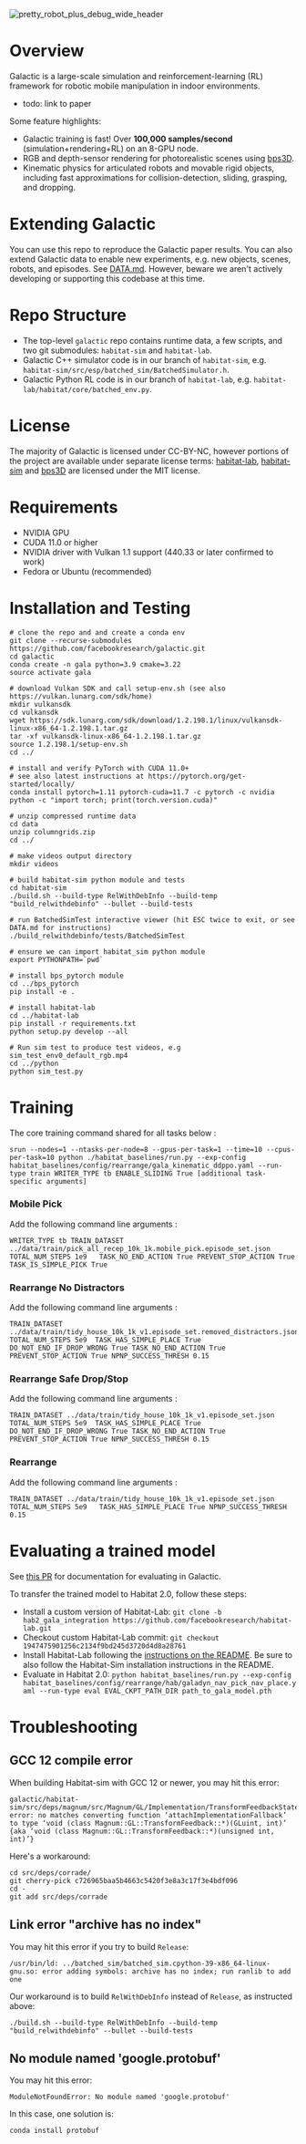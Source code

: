 ![pretty_robot_plus_debug_wide_header](https://user-images.githubusercontent.com/6557808/152262691-8e95c12a-5fb1-44e6-b8f3-4b921c3557ec.png)

# Overview
Galactic is a large-scale simulation and reinforcement-learning (RL) framework for robotic mobile manipulation in indoor environments.
* todo: link to paper

Some feature highlights:
* Galactic training is fast! Over **100,000 samples/second** (simulation+rendering+RL) on an 8-GPU node.
* RGB and depth-sensor rendering for photorealistic scenes using [bps3D](https://github.com/shacklettbp/bps3D).
* Kinematic physics for articulated robots and movable rigid objects, including fast approximations for collision-detection, sliding, grasping, and dropping.

# Extending Galactic

You can use this repo to reproduce the Galactic paper results. You can also extend Galactic data to enable new experiments, e.g. new objects, scenes, robots, and episodes. See [DATA.md](./DATA.md). However, beware we aren't actively developing or supporting this codebase at this time.

# Repo Structure
* The top-level `galactic` repo contains runtime data, a few scripts, and two git submodules: `habitat-sim` and `habitat-lab`.
* Galactic C++ simulator code is in our branch of `habitat-sim`, e.g. `habitat-sim/src/esp/batched_sim/BatchedSimulator.h`.
* Galactic Python RL code is in our branch of `habitat-lab`, e.g. `habitat-lab/habitat/core/batched_env.py`.

# License

The majority of Galactic is licensed under CC-BY-NC, however portions of the project are available under separate license terms: [habitat-lab](./habitat-lab/), [habitat-sim](./habitat-sim/) and [bps3D](https://github.com/eundersander/bps3D/tree/ce7e28f76f31f302f03903c09f99d899b575365e) are licensed under the MIT license.

# Requirements
* NVIDIA GPU
* CUDA 11.0 or higher
* NVIDIA driver with Vulkan 1.1 support (440.33 or later confirmed to work)
* Fedora or Ubuntu (recommended)

# Installation and Testing

```
# clone the repo and and create a conda env
git clone --recurse-submodules https://github.com/facebookresearch/galactic.git
cd galactic
conda create -n gala python=3.9 cmake=3.22
source activate gala

# download Vulkan SDK and call setup-env.sh (see also https://vulkan.lunarg.com/sdk/home)
mkdir vulkansdk
cd vulkansdk
wget https://sdk.lunarg.com/sdk/download/1.2.198.1/linux/vulkansdk-linux-x86_64-1.2.198.1.tar.gz
tar -xf vulkansdk-linux-x86_64-1.2.198.1.tar.gz
source 1.2.198.1/setup-env.sh
cd ../

# install and verify PyTorch with CUDA 11.0+
# see also latest instructions at https://pytorch.org/get-started/locally/
conda install pytorch=1.11 pytorch-cuda=11.7 -c pytorch -c nvidia
python -c "import torch; print(torch.version.cuda)"

# unzip compressed runtime data
cd data
unzip columngrids.zip
cd ../

# make videos output directory
mkdir videos

# build habitat-sim python module and tests
cd habitat-sim
./build.sh --build-type RelWithDebInfo --build-temp "build_relwithdebinfo" --bullet --build-tests

# run BatchedSimTest interactive viewer (hit ESC twice to exit, or see DATA.md for instructions)
./build_relwithdebinfo/tests/BatchedSimTest

# ensure we can import habitat_sim python module
export PYTHONPATH=`pwd`

# install bps_pytorch module
cd ../bps_pytorch
pip install -e .

# install habitat-lab
cd ../habitat-lab
pip install -r requirements.txt
python setup.py develop --all

# Run sim test to produce test videos, e.g sim_test_env0_default_rgb.mp4
cd ../python
python sim_test.py
```

# Training

The core training command shared for all tasks below :
```
srun --nodes=1 --ntasks-per-node=8 --gpus-per-task=1 --time=10 --cpus-per-task=10 python ./habitat_baselines/run.py --exp-config habitat_baselines/config/rearrange/gala_kinematic_ddppo.yaml --run-type train WRITER_TYPE tb ENABLE_SLIDING True [additional task-specific arguments]
```

### Mobile Pick
Add the following command line arguments :
```
WRITER_TYPE tb TRAIN_DATASET ../data/train/pick_all_recep_10k_1k.mobile_pick.episode_set.json TOTAL_NUM_STEPS 1e9   TASK_NO_END_ACTION True PREVENT_STOP_ACTION True TASK_IS_SIMPLE_PICK True
```

### Rearrange No Distractors
Add the following command line arguments :
```
TRAIN_DATASET ../data/train/tidy_house_10k_1k_v1.episode_set.removed_distractors.json  TOTAL_NUM_STEPS 5e9  TASK_HAS_SIMPLE_PLACE True  DO_NOT_END_IF_DROP_WRONG True TASK_NO_END_ACTION True PREVENT_STOP_ACTION True NPNP_SUCCESS_THRESH 0.15
```

### Rearrange Safe Drop/Stop
Add the following command line arguments :
```
TRAIN_DATASET ../data/train/tidy_house_10k_1k_v1.episode_set.json  TOTAL_NUM_STEPS 5e9  TASK_HAS_SIMPLE_PLACE True  DO_NOT_END_IF_DROP_WRONG True TASK_NO_END_ACTION True PREVENT_STOP_ACTION True NPNP_SUCCESS_THRESH 0.15
```

### Rearrange
Add the following command line arguments :
```
TRAIN_DATASET ../data/train/tidy_house_10k_1k_v1.episode_set.json TOTAL_NUM_STEPS 5e9   TASK_HAS_SIMPLE_PLACE True NPNP_SUCCESS_THRESH 0.15
```


# Evaluating a trained model
See [this PR](https://github.com/facebookresearch/habitat-lab/pull/850) for documentation for evaluating in Galactic.

To transfer the trained model to Habitat 2.0, follow these steps:
* Install a custom version of Habitat-Lab: `git clone -b hab2_gala_integration https://github.com/facebookresearch/habitat-lab.git`
* Checkout custom Habitat-Lab commit: `git checkout 1947475901256c2134f9bd245d3720d4d8a28761`
* Install Habitat-Lab following the [instructions on the README](https://github.com/facebookresearch/habitat-lab/tree/hab2_gala_integration#installation). Be sure to also follow the Habitat-Sim installation instructions in the README.
* Evaluate in Habitat 2.0: `python habitat_baselines/run.py --exp-config habitat_baselines/config/rearrange/hab/galadyn_nav_pick_nav_place.yaml --run-type eval EVAL_CKPT_PATH_DIR path_to_gala_model.pth`

# Troubleshooting

## GCC 12 compile error
When building Habitat-sim with GCC 12 or newer, you may hit this error:
```
galactic/habitat-sim/src/deps/magnum/src/Magnum/GL/Implementation/TransformFeedbackState.cpp:33:58: error: no matches converting function ‘attachImplementationFallback’ to type ‘void (class Magnum::GL::TransformFeedback::*)(GLuint, int)’ {aka ‘void (class Magnum::GL::TransformFeedback::*)(unsigned int, int)’}
```
Here's a workaround:
```
cd src/deps/corrade/
git cherry-pick c726965baa5b4663c5420f3e8a3c17f3e4bdf096
cd -
git add src/deps/corrade
```

## Link error "archive has no index"
You may hit this error if you try to build `Release`:
```
/usr/bin/ld: ../batched_sim/batched_sim.cpython-39-x86_64-linux-gnu.so: error adding symbols: archive has no index; run ranlib to add one
```
Our workaround is to build `RelWithDebInfo` instead of `Release`, as instructed above:
```
./build.sh --build-type RelWithDebInfo --build-temp "build_relwithdebinfo" --bullet --build-tests
```

## No module named 'google.protobuf'
You may hit this error:
```
ModuleNotFoundError: No module named 'google.protobuf'
```
In this case, one solution is:
```
conda install protobuf
```
